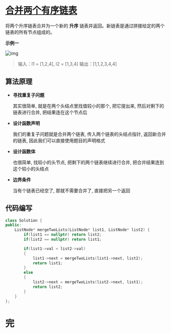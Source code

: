 # [合并两个有序链表](https://leetcode.cn/problems/merge-two-sorted-lists/)

将两个升序链表合并为一个新的 **升序** 链表并返回。新链表是通过拼接给定的两个链表的所有节点组成的。 

**示例一**

![img](https://assets.leetcode.com/uploads/2020/10/03/merge_ex1.jpg)


>输入：l1 = [1,2,4], l2 = [1,3,4]
>输出：[1,1,2,3,4,4]

## 算法原理

- **寻找重复子问题**

  其实很简单, 就是在两个头结点里找值较小的那个, 把它提出来, 然后对剩下的链表进行合并, 把结果连在这个节点后

- **设计函数声明**

  我们的重复子问题就是合并两个链表, 传入两个链表的头结点指针, 返回新合并的链表, 因此我们可以直接使用题目的声明格式

- **设计函数体**

  也很简单, 找较小的头节点, 把剩下的两个链表继续进行合并, 把合并结果连到这个较小的头结点

- **边界条件**

  当有个链表已经空了, 那就不需要合并了, 直接把另一个返回

## 代码编写

```cpp
class Solution {
public:
    ListNode* mergeTwoLists(ListNode* list1, ListNode* list2) {
        if(list1 == nullptr) return list2;
        if(list2 == nullptr) return list1;

        if(list1->val < list2->val)
        {
            list1->next = mergeTwoLists(list1->next, list2);
            return list1;
        }
        else
        {
            list2->next = mergeTwoLists(list2->next, list1);    
            return list2;
        }
    }
};
```

# 完
